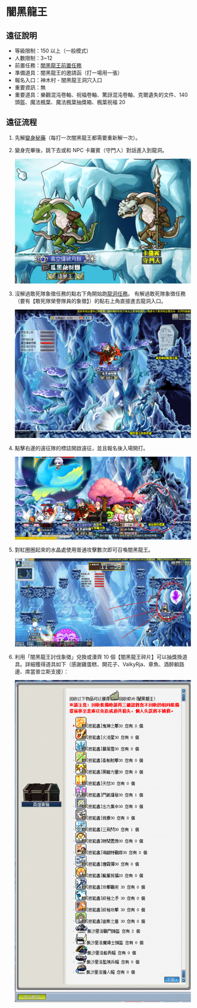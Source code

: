 # 闇黑龍王

## 遠征說明

- 等級限制：150 以上（一般模式）
- 人數限制：3~12
- 前置任務：[闇黑龍王前置任務](遠征王團/闇黑龍王/前置任務/index)
- 準備道具：闇黑龍王的邀請函（打一場用一張）
- 報名入口：神木村 - 闇黑龍王洞穴入口
- 重要資訊：無
- 重要道具：樂觀混沌卷軸、祝福卷軸、驚訝混沌卷軸、克爾遺失的文件、140 頭盔、魔法楓葉、魔法楓葉抽獎箱、楓葉祝福 20

## 遠征流程

1. 先解[變身秘藥](遠征王團/闇黑龍王/前置任務/index#變身秘藥)（每打一次闇黑龍王都需要重新解一次）。

2. 變身完畢後，跳下去或和 NPC 卡羅賓（守門人）對話進入到龍洞。

    ![1](1.png)

3. 沒解過敢死隊象徵任務的點右下角開始跑[龍洞任務](遠征王團/闇黑龍王/前置任務/index#闇黑龍王前置任務)。
   有解過敢死隊象徵任務（要有【敢死隊榮譽隊員的象徵】）的點右上角直接進去龍洞入口。

    ![2](2.png)

4. 點擊右邊的遠征隊的標誌開啟遠征，並且報名後入場開打。

    ![3](3.png)

5. 對紅圈圈起來的水晶處使用普通攻擊數次即可召喚闇黑龍王。

    ![4](4.png)

6. 利用「闇黑龍王討伐象徵」兌換或湊齊 10 個【闇黑龍王碎片】可以抽獎換道具。詳細獲得道具如下（感謝雞蛋糕、開花子、ValkyRja、章魚、酒醉躺路邊、席當普立斯支援）：

    ![5](5.png)
